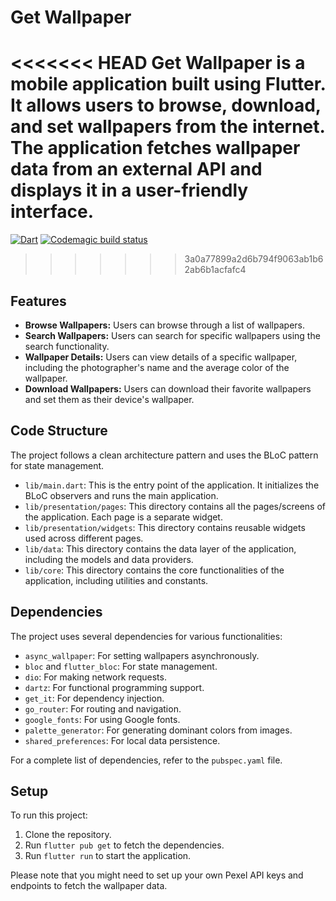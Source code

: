 # Get Wallpaper

<<<<<<< HEAD
Get Wallpaper is a mobile application built using Flutter. It allows users to browse, download, and set wallpapers from the internet. The application fetches wallpaper data from an external API and displays it in a user-friendly interface.
=======
[![Dart](https://github.com/anugrahsputra/get_wallpaper/actions/workflows/dart.yml/badge.svg)](https://github.com/anugrahsputra/get_wallpaper/actions/workflows/dart.yml)
[![Codemagic build status](https://api.codemagic.io/apps/652973b20b29ad11c55f65b1/652973b20b29ad11c55f65b0/status_badge.svg)](https://codemagic.io/apps/652973b20b29ad11c55f65b1/652973b20b29ad11c55f65b0/latest_build)
>>>>>>> 3a0a77899a2d6b794f9063ab1b62ab6b1acfafc4

## Features

- **Browse Wallpapers:** Users can browse through a list of wallpapers.
- **Search Wallpapers:** Users can search for specific wallpapers using the search functionality.
- **Wallpaper Details:** Users can view details of a specific wallpaper, including the photographer's name and the average color of the wallpaper.
- **Download Wallpapers:** Users can download their favorite wallpapers and set them as their device's wallpaper.

## Code Structure

The project follows a clean architecture pattern and uses the BLoC pattern for state management.

- `lib/main.dart`: This is the entry point of the application. It initializes the BLoC observers and runs the main application.
- `lib/presentation/pages`: This directory contains all the pages/screens of the application. Each page is a separate widget.
- `lib/presentation/widgets`: This directory contains reusable widgets used across different pages.
- `lib/data`: This directory contains the data layer of the application, including the models and data providers.
- `lib/core`: This directory contains the core functionalities of the application, including utilities and constants.

## Dependencies

The project uses several dependencies for various functionalities:

- `async_wallpaper`: For setting wallpapers asynchronously.
- `bloc` and `flutter_bloc`: For state management.
- `dio`: For making network requests.
- `dartz`: For functional programming support.
- `get_it`: For dependency injection.
- `go_router`: For routing and navigation.
- `google_fonts`: For using Google fonts.
- `palette_generator`: For generating dominant colors from images.
- `shared_preferences`: For local data persistence.

For a complete list of dependencies, refer to the `pubspec.yaml` file.

## Setup

To run this project:

1. Clone the repository.
2. Run `flutter pub get` to fetch the dependencies.
3. Run `flutter run` to start the application.

Please note that you might need to set up your own Pexel API keys and endpoints to fetch the wallpaper data.
